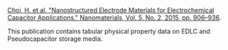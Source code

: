 [Choi, H. et al. "Nanostructured Electrode Materials for Electrochemical Capacitor Applications." Nanomaterials, Vol. 5, No. 2, 2015, pp. 906–936](https://doi.org/10.3390/nano5020906).

This publication contains tabular physical property data on EDLC and Pseudocapacitor storage media. 